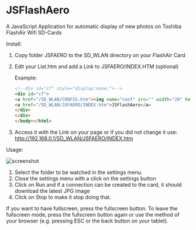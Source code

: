 JSFlashAero
===========

A JavaScript Application for automatic display of new photos on Toshiba FlashAir Wifi SD-Cards

Install:

1. Copy folder JSFAERO to the SD_WLAN directory on your FlashAir Card
2. Edit your List.htm and add a Link to JSFAERO/INDEX.HTM (optional)
    
    Example:
    ```html
    <!--div id="cf" style="display:none;">-->
    <div id="cf">
    <a href="/SD_WLAN/CONFIG.htm"><img name="conf" src="" width="20" height="20"></a>
    <a href="/SD_WLAN/JSFAERO/INDEX.htm">JSFlashAero</a>
    </div>
    </div>
    </body></html>
    
    ```
3. Access it with the Link on your page or if you did not change it use:
   http://192.168.0.1/SD_WLAN/JSFAERO/INDEX.htm

Usage:

![screenshot](https://raw.github.com/cyborg-x1/JSFlashAero/develop/Screenshot.jpg)

1. Select the folder to be watched in the settings menu.
2. Close the settings menu with a click on the settings button
3. Click on Run and if a connection can be created to the card, it should download the latest JPG image
4. Click on Stop to make it stop doing that.

If you want to have fullscreen, press the fullscreen button. To leave the fullscreen mode, press the fullscreen button again or use the method of your browser (e.g. pressing ESC or the back button on your tablet).


